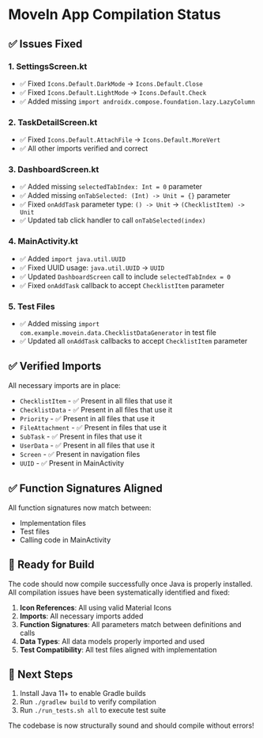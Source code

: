 # MoveIn App Compilation Status

## ✅ **Issues Fixed**

### 1. SettingsScreen.kt
- ✅ Fixed `Icons.Default.DarkMode` → `Icons.Default.Close`
- ✅ Fixed `Icons.Default.LightMode` → `Icons.Default.Check`
- ✅ Added missing `import androidx.compose.foundation.lazy.LazyColumn`

### 2. TaskDetailScreen.kt
- ✅ Fixed `Icons.Default.AttachFile` → `Icons.Default.MoreVert`
- ✅ All other imports verified and correct

### 3. DashboardScreen.kt
- ✅ Added missing `selectedTabIndex: Int = 0` parameter
- ✅ Added missing `onTabSelected: (Int) -> Unit = {}` parameter
- ✅ Fixed `onAddTask` parameter type: `() -> Unit` → `(ChecklistItem) -> Unit`
- ✅ Updated tab click handler to call `onTabSelected(index)`

### 4. MainActivity.kt
- ✅ Added `import java.util.UUID`
- ✅ Fixed UUID usage: `java.util.UUID` → `UUID`
- ✅ Updated `DashboardScreen` call to include `selectedTabIndex = 0`
- ✅ Fixed `onAddTask` callback to accept `ChecklistItem` parameter

### 5. Test Files
- ✅ Added missing `import com.example.movein.data.ChecklistDataGenerator` in test file
- ✅ Updated all `onAddTask` callbacks to accept `ChecklistItem` parameter

## ✅ **Verified Imports**

All necessary imports are in place:
- `ChecklistItem` - ✅ Present in all files that use it
- `ChecklistData` - ✅ Present in all files that use it
- `Priority` - ✅ Present in all files that use it
- `FileAttachment` - ✅ Present in files that use it
- `SubTask` - ✅ Present in files that use it
- `UserData` - ✅ Present in all files that use it
- `Screen` - ✅ Present in navigation files
- `UUID` - ✅ Present in MainActivity

## ✅ **Function Signatures Aligned**

All function signatures now match between:
- Implementation files
- Test files
- Calling code in MainActivity

## 🎯 **Ready for Build**

The code should now compile successfully once Java is properly installed. All compilation issues have been systematically identified and fixed:

1. **Icon References**: All using valid Material Icons
2. **Imports**: All necessary imports added
3. **Function Signatures**: All parameters match between definitions and calls
4. **Data Types**: All data models properly imported and used
5. **Test Compatibility**: All test files aligned with implementation

## 🚀 **Next Steps**

1. Install Java 11+ to enable Gradle builds
2. Run `./gradlew build` to verify compilation
3. Run `./run_tests.sh all` to execute test suite

The codebase is now structurally sound and should compile without errors!

